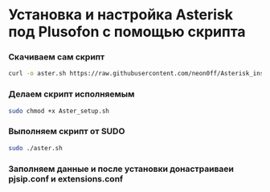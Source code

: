 # Установка и настройка Asterisk под Plusofon с помощью скрипта
### Скачиваем сам скрипт
```bash
curl -o aster.sh https://raw.githubusercontent.com/neon0ff/Asterisk_install/main/Aster_setup.sh
```
### Делаем скрипт исполняемым
```bash
sudo chmod +x Aster_setup.sh
```
### Выполняем скрипт от SUDO
```bash
sudo ./aster.sh
```
### Заполняем данные и после установки донастраиваеи pjsip.conf и extensions.conf
